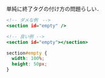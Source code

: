 <!-- title:HTML&CSS： 空のsectionタグに高さを持たせるとき -->

単純に終了タグの付け方の問題らしい．

```html:index.html
<!-- ダメな例　-->
<section id="empty" />

<!-- 良い例 -->
<section id="empty"></section>
```

```css:style.css
section#empty {
  width: 100%;
  height: 50px;
}
```
